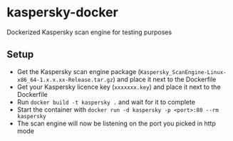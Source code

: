 # kaspersky-docker

Dockerized Kaspersky scan engine for testing purposes

## Setup

- Get the Kaspersky scan engine package (`Kaspersky_ScanEngine-Linux-x86_64-1.x.x.xx-Release.tar.gz`) and place it next to the Dockerfile
- Get your Kaspersky licence key (`xxxxxxx.key`) and place it next to the Dockerfile
- Run `docker build -t kaspersky .` and wait for it to complete
- Start the container with `docker run -d kaspersky -p <port>:80 --rm kaspersky`
- The scan engine will now be listening on the port you picked in http mode
